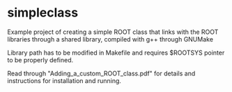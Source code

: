 # simpleclass
Example project of creating a simple ROOT class that links with the ROOT libraries through a shared library, compiled with g++ through GNUMake

Library path has to be modified in Makefile and requires $ROOTSYS pointer to be properly defined.

Read through "Adding_a_custom_ROOT_class.pdf" for details and instructions for installation and running.

